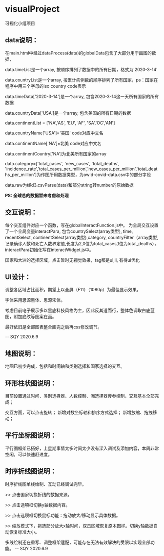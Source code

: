 # visualProject
可视化小组项目
## data说明：

在main.html中经过dataProcess(data)的globalData包含了大部分用于画图的数据，

data.timeList是一个array, 按顺序排列了数据中的所有日期，格式为'2020-3-14'

data.countryList是一个array, 按累计病例数的顺序排列了所有国家，ps：国家在程序中用三个字母的iso country code表示

data.timeData['2020-3-14']是一个array, 包含2020-3-14这一天所有国家的所有数据

data.countryData['USA']是一个array, 包含美国的所有日期的数据

data.continentList = ['NA','AS', 'EU', 'AF', 'SA','OC','AN']

data.countryName['USA']='美国' code对应中文名

data.continentName['NA']=北美 code对应中文名

data.continentCountry['NA']为北美所有国家的array

data.category=['total_cases', 'new_cases', 'total_deaths', 'incidence_rate','total_cases_per_million','new_cases_per_million','total_deaths_per_million']为作图所用数据类型，为owid-covid-data.csv中的部分字段

data.raw为经d3.csvParse(data)和部分string转number的原始数据

**PS: 全球总的数据暂未考虑和处理**

## 交互说明：

每个交互组件对应一个函数，写在globalInteractFunction.js中。
为全局交互设置了一个全局变量interactPara, 包含countrySelect(array类型), time, recentSelect, continentSelect(array类型),category, countryFilter（array类型,记录确诊人数和死亡人数界定值,长度为2,0位为total_cases,1位为total_deaths），interactPara初始化写在interactWidget.js中。

国家和大洲的选择区域，点击暂时无视觉效果，tag都是ul,li, 有待ui优化

## UI设计：
调整各区域占比面积，期望上以全屏（F11）（1080p）为最佳显示效果。

字体采用思源黑体、思源宋体。

考虑目前电子展示多以黑底科技风格为主，因此反其道而行，整体色调取白底蓝图，附加底纹等图案在画。

最好依旧是全部图表整合画完之后再css修改调节。

-- SQY 2020.6.9

## 地图说明：
地图已初步完成，包括和时间轴和类别选择和国家选择的交互。


## 环形柱状图说明：
目前设置通过时间、类别选择器、人数控制、洲选择器传参控制，交互基本全部完成；

交互方面，可以点击旋转；
新增对数坐标轴和排序方式选择；
新增放缩、拖拽移动；

## 平行坐标图说明：
平行图框架已搭好，上星期事情太多时间太少没有深入调试及添加内容，本周非常空闲，可以快速赶进度。

## 时序折线图说明：
时序折线图单线绘制、互动已经调试完毕。

\>\> 点击国家切换折线的数据来源。

\>\> 点击选项框切换y轴数据内容。

\>\> 点击选项框切换鼠标功能：拖动放大/移动显示具体数据。

\>\> 缩放模式下，拖选部分放大x轴时间，双击区域恢复原本图样。切换y轴数据自动恢复标准大小。

多线绘制还在重写、调整框架适配，可能存在无法有效解决的受限以实现全部功能。
-- SQY 2020.6.9
